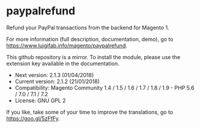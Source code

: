 # paypalrefund

Refund your PayPal transactions from the backend for Magento 1.

For more information (full description, documentation, demo), go to https://www.luigifab.info/magento/paypalrefund.

This github repository is a mirror. To install the module, please use the extension key available in the documentation.

- Next version: 2.1.3 (01/04/2018)
- Current version: 2.1.2 (21/01/2018)
- Compatibility: Magento Community 1.4 / 1.5 / 1.6 / 1.7 / 1.8 / 1.9 - PHP 5.6 / 7.0 / 7.1 / 7.2
- License: GNU GPL 2

If you like, take some of your time to improve the translations, go to https://goo.gl/5zFfFy.
